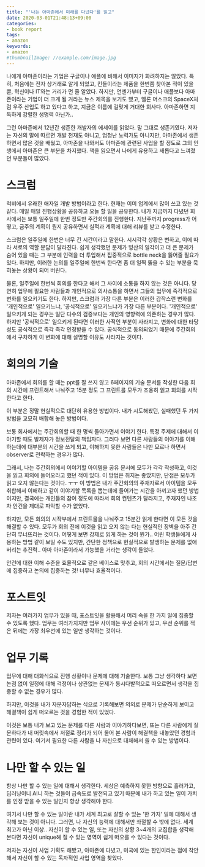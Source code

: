 ```yaml
---
title: "'나는 아마존에서 미래를 다녔다'를 읽고"
date: 2020-03-01T21:48:13+09:00
categories:
- book report
tags:
- amazon
keywords:
- amazon
#thumbnailImage: //example.com/image.jpg
---
```

나에게 아마존이라는 기업은 구글이나 애플에 비해서 이미지가 화려하지는 않았다. 특히, 처음에는 전자 상거래로 알게 되었고, 킨들이라는 제품을 한번쯤 찾아본 적이 있을 뿐, 혁신이나 IT와는 거리가 먼 줄 알았다. 하지만, 언젠가부터 구글이나 애플보다 아마존이라는 기업이 더 크게 될 거라는 뉴스 제목을 보기도 했고, 엘론 머스크의 SpaceX처럼 우주 산업도 하고 있다고 하고, 지금은 이름에 걸맞게 거대한 회사다. 아마존하면 지독하게 강렬한 생명력 아닌가..

그런 아마존에서 12년간 생존한 개발자의 에세이를 읽었다. 말 그대로 생존기였다. 저자는 자신의 말에 따르면 개발 천재도 아니고, 엄청난 노력가도 아니지만, 아마존에서 생존하면서 많은 것을 배웠고, 아마존을 나와서도 아마존에 관련된 사업을 할 정도로 그의 인생에서 아마존은 큰 부분을 차지했다.
책을 읽으면서 나에게 유용하고 새롭다고 느껴졌던 부분들이 많았다.

# 스크럼
럭비에서 유래한 애자일 개발 방법이라고 한다. 현재는 이미 업계에서 많이 쓰고 있는 것 같다. 매일 매일 진행상황을 공유하고 오늘 할 일을 공유한다.
내가 지금까지 다녔던 회사에서는 보통 일주일에 한번 정도만 주간회의를 진행한다. 지난주까지 progress가 어떻고, 금주의 계획이 뭔지 공유하면서 실적과 계획에 대해 리뷰를 받고 수정한다.

스크럼은 일주일에 한번은 너무 긴 시간이라고 말한다. 시시각각 상황은 변하고, 이에 따라 서로의 역할 분담이 달라진다. 쉽게 생각했던 문제가 빙산의 일각이고 더 큰 문제가 숨어 있을 때는 그 부분에 인력을 더 투입해서 집중적으로 bottle neck을 뚫어줄 필요가 있다. 하지만, 이러한 논의를 일주일에 한번씩 한다면 좀 더 일찍 뚫을 수 있는 부분을 묵혀놓는 상황이 되어 버린다.

물론, 일주일에 한번씩 회의를 한다고 해서 그 사이에 소통을 하지 않는 것은 아니다. 당연히 업무에 필요한 사람들과 개인적으로 의사소통을 하면서 그들의 업무에 즉각적으로 변화를 일으키기도 한다. 하지만, 스크럼과 가장 다른 부분은 이러한 갑작스런 변화를 '개인적으로' 일으키느냐, '공식적으로' 일으키느냐가 가장 다른 부분이다. '개인적으로' 일으키게 되는 경우는 일단 다수의 검증보다는 개인의 영향력에 의존하는 경우가 많다. 하지만 '공식적으로' 일으키게 된다면 이러한 사적인 부분이 사라지고, 변화에 대한 타당성도 공식적으로 즉각 즉각 인정받을 수 있다. 공식적으로 동의되었기 때문에 주간회의에서 구차하게 이 변화에 대해 설명할 이유도 사라지는 것이다.

# 회의의 기술
아마존에서 회의를 할 때는 ppt를 잘 쓰지 않고 6페이지의 기술 문서를 작성한 다음 회의 시간에 프린트해서 나눠주고 15분 정도 그 프린트를 모두가 조용히 읽고 회의를 시작한다고 한다.

이 부분은 정말 현실적으로 대단히 유용한 방법이다. 내가 시도해봤던, 실패했던 두 가지 방법을 교묘히 배합해 놓은 방법이다.

보통 회사에서는 주간회의할 때 한 명씩 돌아가면서 이야기 한다. 특정 주제에 대해서 이야기할 때도 발제자가 정보전달의 책임자다. 그러다 보면 다른 사람들의 이야기를 이해하는데에 대부분의 시간을 쓰게 되고, 이해하지 못한 사람들은 나만 모르나 하면서 observer로 전락하는 경우가 많다.

그래서, 나는 주간회의에서 이야기할 아이템을 공유 문서에 모두가 각각 작성하고, 이것을 읽고 회의에 들어오라고 했던 적이 있다. 이 방법은 취지는 좋았지만, 단점은 모두가 읽고 오지 않는다는 것이다. ㅜㅜ 이 방법은 내가 주간회의의 주재자로서 아이템을 모두 취합해서 이해하고 같이 이야기할 목록을 뽑는데에 들어가는 시간을 아끼고자 했던 방법이지만, 결국에는 개인들의 참여 정도에 따라서 회의 컨텐츠가 달라지고, 주재자인 나조차 안건을 제대로 파악할 수가 없었다.

하지만, 모든 회의의 시작부에서 프린트물을 나눠주고 15분간 읽게 한다면 이 모든 것을 해결할 수 있다. 모두가 회의 전에 이것을 읽고 오지 않는 다는 현실적인 장벽을 아주 간단히 무너뜨리는 것이다. 어떻게 보면 강제로 읽게 하는 것이 뭔가.. 어린 학생들에게 사용하는 방법 같이 보일 수도 있지만, 간단한 정책으로 현실적으로 발생하는 문제를 없애버리는 추진력.. 아마 아마존이라서 가능했을 거라는 생각이 들었다.

안건에 대한 이해 수준을 효율적으로 같은 베이스로 맞추고, 회의 시간에서는 질문/답변에 집중하고 논의에 집중하는 것! 너무나 효율적이다.

# 포스트잇
저자는 여러가지 업무가 있을 때, 포스트잇을 활용해서 머리 속을 한 가지 일에 집중할 수 있도록 했다. 업무는 여러가지지만 업무 사이에는 우선 순위가 있고, 우선 순위를 적은 뒤에는 가장 최우선에 있는 일만 생각하는 것이다.

# 업무 기록
업무에 대해 대화식으로 진행 상황이나 문제에 대해 기술한다. 보통 그냥 생각하다 보면 논점 없이 일정에 대해 걱정이나 상관없는 문제가 동시다발적으로 떠오르면서 생각을 집중할 수 없는 경우가 많다.

하지만, 이것을 내가 자문자답하는 식으로 기록해보면 의외로 문제가 단순하게 보이고 해결책이 쉽게 떠오르는 것을 경험한 적이 있었다.

이것은 보통 내가 보고 있는 문제를 다른 사람과 이야기하다보면, 또는 다른 사람에게 질문하다가 내 머릿속에서 저절로 정리가 되어 물어 본 사람이 해결책을 내놓았던 경험과 관련이 있다. 여기서 필요한 다른 사람을 나 자신으로 대체해서 쓸 수 있는 방법이다.

# 나만 할 수 있는 일
항상 나만 할 수 있는 일에 대해서 생각한다. 세상은 예측하지 못한 방향으로 흘러가고, 딥러닝이니 AI니 하는 것들이 급속도로 발전되고 있기 때문에 내가 하고 있는 일이 가치를 인정 받을 수 있는 일인지 항상 생각해야 한다.

여기서 나만 할 수 있는 일이란 내가 세계 최고로 잘할 수 있는 '한 가지' 일에 대해서 생각해 보는 것이 아니다. 그러면, 나 자신의 능력에 대해서만 좌절할 수 밖에 없다. 세계 최고가 아닌 이상.. 자신이 할 수 있는 일, 또는 자신의 상황 3~4개의 교집합을 생각해 본다면 자신이 unique해 질 수 있는 영역이 쉽게 떠오를 수 있다는 것이다.

저자는 자신이 사업 기획도 해봤고, 아마존에 다녔고, 미국에 있는 한인이라는 점에 착안해서 자신이 할 수 있는 독자적인 사업 영역을 찾았다.